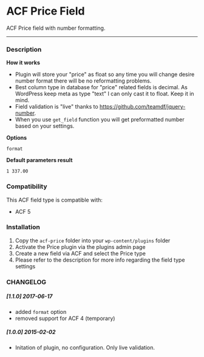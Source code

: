 # ACF Price Field

ACF Price field with number formatting.

-----------------------

### Description

**How it works**
- Plugin will store your "price" as float so any time you will change desire number format there will be no reformatting problems.
- Best column type in database for "price" related fields is decimal. As WordPress keep meta as type "text"  I can only cast it to float. Keep it in mind.
- Field validation is "live" thanks to https://github.com/teamdf/jquery-number.
- When you use `get_field` function you will get preformatted number based on your settings.

**Options**

`format`

**Default parameters result**

`1 337.00`

### Compatibility

This ACF field type is compatible with:
* ACF 5

### Installation

1. Copy the `acf-price` folder into your `wp-content/plugins` folder
2. Activate the Price plugin via the plugins admin page
3. Create a new field via ACF and select the Price type
4. Please refer to the description for more info regarding the field type settings

### CHANGELOG
##### [1.1.0] 2017-06-17
- added `format` option
- removed support for ACF 4 (temporary)

##### [1.0.0] 2015-02-02
- Initation of plugin, no configuration. Only live validation.
